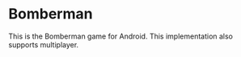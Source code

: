 Bomberman
=========

This is the Bomberman game for Android.
This implementation also supports multiplayer.
